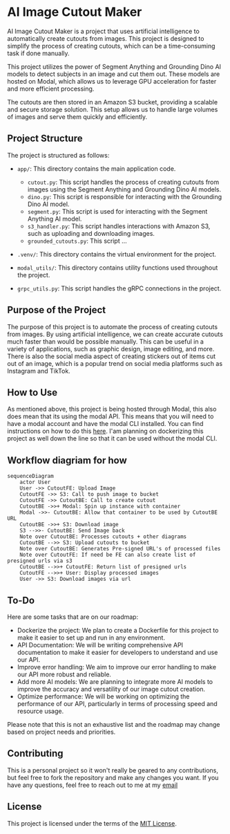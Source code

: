 # AI Image Cutout Maker

AI Image Cutout Maker is a project that uses artificial intelligence to automatically create cutouts from images. This project is designed to simplify the process of creating cutouts, which can be a time-consuming task if done manually.

This project utilizes the power of Segment Anything and Grounding Dino AI models to detect subjects in an image and cut them out. These models are hosted on Modal, which allows us to leverage GPU acceleration for faster and more efficient processing.

The cutouts are then stored in an Amazon S3 bucket, providing a scalable and secure storage solution. This setup allows us to handle large volumes of images and serve them quickly and efficiently.

## Project Structure

The project is structured as follows:

- `app/`: This directory contains the main application code.
  - `cutout.py`: This script handles the process of creating cutouts from images using the Segment Anything and Grounding Dino AI models.
  - `dino.py`: This script is responsible for interacting with the Grounding Dino AI model.
  - `segment.py`: This script is used for interacting with the Segment Anything AI model.
  - `s3_handler.py`: This script handles interactions with Amazon S3, such as uploading and downloading images.
  - `grounded_cutouts.py`: This script ...

- `.venv/`: This directory contains the virtual environment for the project.

- `modal_utils/`: This directory contains utility functions used throughout the project.

- `grpc_utils.py`: This script handles the gRPC connections in the project.


## Purpose of the Project

The purpose of this project is to automate the process of creating cutouts from images. By using artificial intelligence, we can create accurate cutouts much faster than would be possible manually. This can be useful in a variety of applications, such as graphic design, image editing, and more. There is also the social media aspect of creating stickers out of items cut out of an image, which is a popular trend on social media platforms such as Instagram and TikTok.

## How to Use

As mentioned above, this project is being hosted through Modal, this also does mean that its using the modal API. This means that you will need to have a modal account and have the modal CLI installed. You can find instructions on how to do this [here](https://docs.modal.ai/docs/getting-started). I'am planning on dockerizing this project as well down the line so that it can be used without the modal CLI.


## Workflow diagriam for how 
```mermaid
sequenceDiagram
    actor User
    User ->> CutoutFE: Upload Image
    CutoutFE ->> S3: Call to push image to bucket
    CutoutFE ->> CutoutBE: Call to create cutout
    CutoutBE ->>+ Modal: Spin up instance with container
    Modal ->>- CutoutBE: Allow that container to be used by CutoutBE URL 
    CutoutBE ->>+ S3: Download image 
    S3 -->>- CutoutBE: Send Image back
    Note over CutoutBE: Processes cutouts + other diagrams
    CutoutBE -->> S3: Upload cutouts to bucket
    Note over CutoutBE: Generates Pre-signed URL's of processed files
    Note over CutoutFE: If need be FE can also create list of presigned urls via s3
    CutoutBE -->>+ CutoutFE: Return list of presigned urls
    CutoutFE -->>+ User: Display processed images
    User ->> S3: Download images via url
```


## To-Do

Here are some tasks that are on our roadmap:

- Dockerize the project: We plan to create a Dockerfile for this project to make it easier to set up and run in any environment.
- API Documentation: We will be writing comprehensive API documentation to make it easier for developers to understand and use our API.
- Improve error handling: We aim to improve our error handling to make our API more robust and reliable.
- Add more AI models: We are planning to integrate more AI models to improve the accuracy and versatility of our image cutout creation.
- Optimize performance: We will be working on optimizing the performance of our API, particularly in terms of processing speed and resource usage.

Please note that this is not an exhaustive list and the roadmap may change based on project needs and priorities.

## Contributing

This is a personal project so it won't really be geared to any contributions, but feel free to fork the repository and make any changes you want. If you have any questions, feel free to reach out to me at my [email](mailto:noahrijkaard@gmail.com)

## License

This project is licensed under the terms of the [MIT License](LICENSE).

